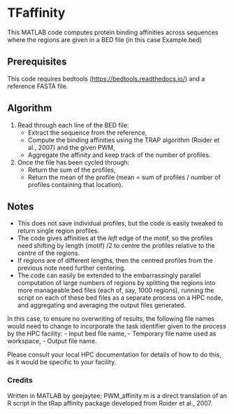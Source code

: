 # TFaffinity

This MATLAB code computes protein binding affinities across sequences where the regions are given in a BED file (in this case Example.bed)

## Prerequisites

This code requires bedtools (https://bedtools.readthedocs.io/) and a reference FASTA file.

## Algorithm

1. Read through each line of the BED file:
    - Extract the sequence from the reference,
    - Compute the binding affinities using the TRAP algorithm (Roider et al., 2007) and the given PWM,
    - Aggregate the affinity and keep track of the number of profiles.
2. Once the file has been cycled through:
    - Return the sum of the profiles,
    - Return the mean of the profile (mean = sum of profiles / number of profiles containing that location).
  
##  Notes

- This does not save individual profiles, but the code is easily tweaked to return single region profiles.
- The code gives affinities at the *left* edge of the motif, so the profiles need shifting by length (motif) /2 to centre the profiles relative to the centre of the regions.
- If regions are of different lengths, then the centred profiles from the previous note need further centering.
- The code can easily be extended to the embarrassingly parallel computation of large numbers of regions by splitting the regions into more manageable bed files (each of, say, 1000 regions), running the script on each of these bed files as a separate process on a HPC node, and aggregating and averaging the output files generated. 

In this case, to ensure no overwriting of results, the following file names would need to change to incorporate the task identifier given to the process by the HPC facility:
    - Input bed file name,
    - Temporary file name used as workspace,
    - Output file name.

Please consult your local HPC documentation for details of how to do this, as it would be specific to your facility.


### Credits

Written in MATLAB by geejaytee; PWM_affinity.m is a direct translation of an R script in the tRap affinity package developed from Roider et al., 2007.
